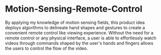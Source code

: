 # Motion-Sensing-Remote-Control
By applying my knowledge of motion sensing fields, this product idea deploys algorithms to delineate hand shapes and gestures to create a convenient remote control like viewing experience. Without the need for a remote control or any physical interface, a user is able to effortlessly watch videos through commands shaped by the user's hands and fingers allows the users to control the flow of the video.
